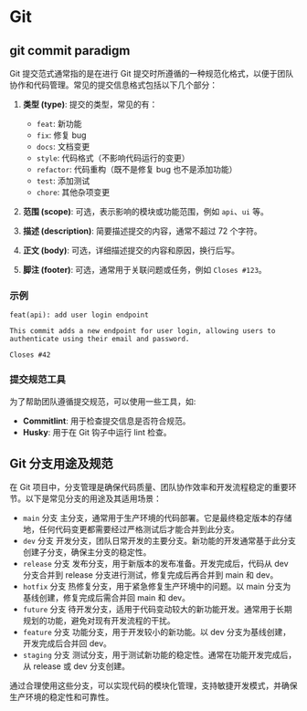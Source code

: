 # Git

## git commit paradigm

Git 提交范式通常指的是在进行 Git 提交时所遵循的一种规范化格式，以便于团队协作和代码管理。常见的提交信息格式包括以下几个部分：

1. **类型 (type)**: 提交的类型，常见的有：

   - `feat`: 新功能
   - `fix`: 修复 bug
   - `docs`: 文档变更
   - `style`: 代码格式（不影响代码运行的变更）
   - `refactor`: 代码重构（既不是修复 bug 也不是添加功能）
   - `test`: 添加测试
   - `chore`: 其他杂项变更

2. **范围 (scope)**: 可选，表示影响的模块或功能范围，例如 `api`、`ui` 等。

3. **描述 (description)**: 简要描述提交的内容，通常不超过 72 个字符。

4. **正文 (body)**: 可选，详细描述提交的内容和原因，换行后写。

5. **脚注 (footer)**: 可选，通常用于关联问题或任务，例如 `Closes #123`。

### 示例

```
feat(api): add user login endpoint

This commit adds a new endpoint for user login, allowing users to authenticate using their email and password.

Closes #42
```

### 提交规范工具

为了帮助团队遵循提交规范，可以使用一些工具，如:

- **Commitlint**: 用于检查提交信息是否符合规范。
- **Husky**: 用于在 Git 钩子中运行 lint 检查。

## Git 分支用途及规范

在 Git 项目中，分支管理是确保代码质量、团队协作效率和开发流程稳定的重要环节。以下是常见分支的用途及其适用场景：

- `main` 分支 主分支，通常用于生产环境的代码部署。它是最终稳定版本的存储地，任何代码变更都需要经过严格测试后才能合并到此分支。
- `dev` 分支 开发分支，团队日常开发的主要分支。新功能的开发通常基于此分支创建子分支，确保主分支的稳定性。
- `release` 分支 发布分支，用于新版本的发布准备。开发完成后，代码从 dev 分支合并到 release 分支进行测试，修复完成后再合并到 main 和 dev。
- `hotfix` 分支 热修复分支，用于紧急修复生产环境中的问题。以 main 分支为基线创建，修复完成后需合并回 main 和 dev。
- `future` 分支 待开发分支，适用于代码变动较大的新功能开发。通常用于长期规划的功能，避免对现有开发流程的干扰。
- `feature` 分支 功能分支，用于开发较小的新功能。以 dev 分支为基线创建，开发完成后合并回 dev。
- `staging` 分支 测试分支，用于测试新功能的稳定性。通常在功能开发完成后，从 release 或 dev 分支创建。

通过合理使用这些分支，可以实现代码的模块化管理，支持敏捷开发模式，并确保生产环境的稳定性和可靠性。
